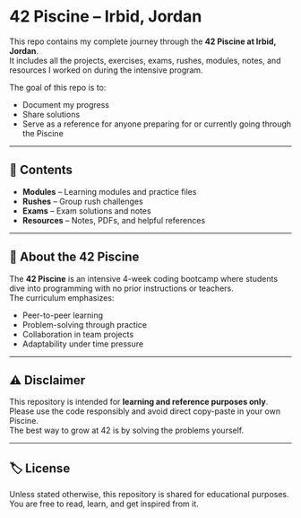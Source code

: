 # 42 Piscine – Irbid, Jordan

This repo contains my complete journey through the **42 Piscine at Irbid, Jordan**.  
It includes all the projects, exercises, exams, rushes, modules, notes, and resources I worked on during the intensive program.  

The goal of this repo is to:
- Document my progress
- Share solutions
- Serve as a reference for anyone preparing for or currently going through the Piscine

---

## 📂 Contents
- **Modules** – Learning modules and practice files  
- **Rushes** – Group rush challenges  
- **Exams** – Exam solutions and notes  
- **Resources** – Notes, PDFs, and helpful references  

---

## 📌 About the 42 Piscine
The **42 Piscine** is an intensive 4-week coding bootcamp where students dive into programming with no prior instructions or teachers.  
The curriculum emphasizes:
- Peer-to-peer learning  
- Problem-solving through practice  
- Collaboration in team projects  
- Adaptability under time pressure  

---

## ⚠️ Disclaimer
This repository is intended for **learning and reference purposes only**.  
Please use the code responsibly and avoid direct copy-paste in your own Piscine.  
The best way to grow at 42 is by solving the problems yourself.  

---

## 🏷️ License
Unless stated otherwise, this repository is shared for educational purposes.  
You are free to read, learn, and get inspired from it.  
